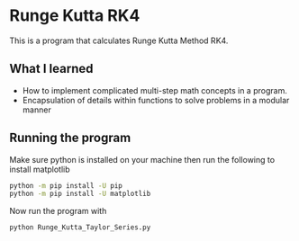 # Runge Kutta RK4
This is a program that calculates Runge Kutta Method RK4.

## What I learned
* How to implement complicated multi-step math concepts in a program.
* Encapsulation of details within functions to solve problems in a modular manner

## Running the program
Make sure python is installed on your machine then run the following to install matplotlib
```Bash
python -m pip install -U pip
python -m pip install -U matplotlib
```
Now run the program with 
```Bash
python Runge_Kutta_Taylor_Series.py
```
